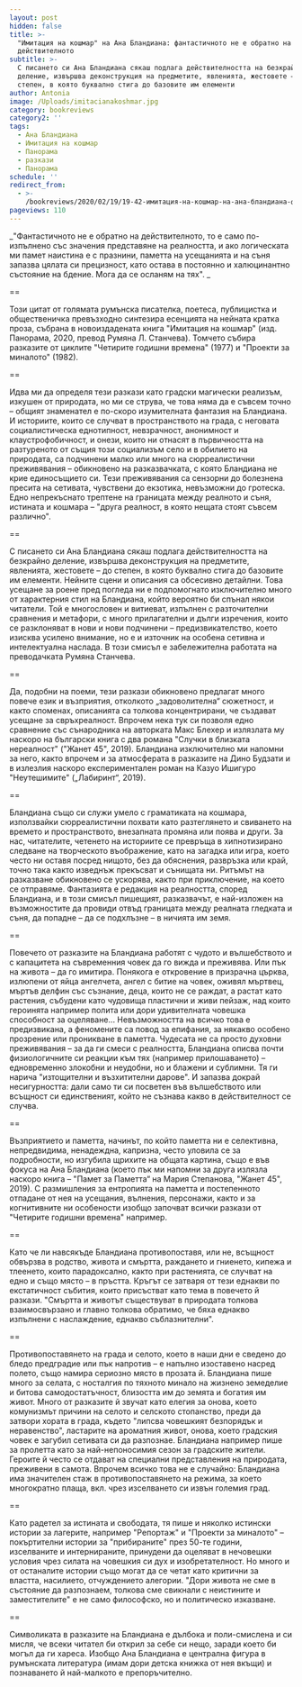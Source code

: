 ```yaml
---
layout: post
hidden: false
title: >-
  "Имитация на кошмар" на Ана Бландиана: фантастичното не е обратно на
  действителното
subtitle: >-
  С писането си Ана Бландиана сякаш подлага действителността на безкрайно
  деление, извършва деконструкция на предметите, явленията, жестовете – до
  степен, в която буквално стига до базовите им елементи
author: Antonia
image: /Uploads/imitacianakoshmar.jpg
category: bookreviews
category2: ''
tags:
  - Ана Бландиана
  - Имитация на кошмар
  - Панорама
  - разкази
  - Панорама
schedule: ''
redirect_from:
  - >-
    /bookreviews/2020/02/19/19-42-имитация-на-кошмар-на-ана-бландиана-фантастичното-не-е-обратно-на-действителното
pageviews: 110
---
```

_"Фантастичното не е обратно на действителното, то е само по-изпълнено със значения представяне на реалността, и ако логическата ми памет наистина е с празнини, паметта на усещанията и на съня запазва цялата си прецизност, като остава в постоянно и халюцинантно състояние на бдение. Мога да се осланям на тях". _

\==

Този цитат от голямата румънска писателка, поетеса, публицистка и общественичка превъзходно синтезира есенцията на нейната кратка проза, събрана в новоиздадената книга "Имитация на кошмар" (изд. Панорама, 2020, превод Румяна Л. Станчева). Томчето събира разказите от циклите "Четирите годишни времена" (1977) и "Проекти за миналото" (1982). 

\==

Идва ми да определя тези разкази като градски магически реализъм, изкушен от природата, но ми се струва, че това няма да е съвсем точно – общият знаменател е по-скоро изумителната фантазия на Бландиана. И историите, които се случват в пространството на града, с неговата социалистическа еднотипност, невзрачност, анонимност и клаустрофобичност, и онези, които ни отнасят в първичността на разтуреното от същия този социализъм село и в обилието на природата, са подчинени малко или много на сюрреалистични преживявания – обикновено на разказвачката, с която Бландиана не крие единосъщието си. Тези преживявания са сензорни до болезнена пресита на сетивата, чувствени до екзотика, невъзможни до гротеска. Едно непрекъснато трептене на границата между реалното и съня, истината и кошмара – "друга реалност, в която нещата стоят съвсем различно".

\==

С писането си Ана Бландиана сякаш подлага действителността на безкрайно деление, извършва деконструкция на предметите, явленията, жестовете – до степен, в която буквално стига до базовите им елементи. Нейните сцени и описания са обсесивно детайлни. Това усещане за роене пред погледа ни е подпомогнато изключително много от характерния стил на Бландиана, който вероятно би спънал някои читатели. Той е многословен и витиеват, изпълнен с разточителни сравнения и метафори, с много прилагателни и дълги изречения, които се разклоняват в нови и нови подчинени – предизвикателство, което изисква усилено внимание, но е и източник на особена сетивна и интелектуална наслада. В този смисъл е забележителна работата на преводачката Румяна Станчева. 

\==

Да, подобни на поеми, тези разкази обикновено предлагат много повече език и възприятия, отколкото „задоволителна“ сюжетност, и както споменах, описанията са толкова концентрирани, че създават усещане за свръхреалност. Впрочем нека тук си позволя едно сравнение със сънародника на авторката Макс Блехер и излязлата му наскоро на български книга с два романа "Случки в близката нереалност" ("Жанет 45", 2019). Бландиана изключително ми напомни за него, както впрочем и за атмосферата в разказите на Дино Будзати и в излезлия наскоро експериментален роман на Казуо Ишигуро "Неутешимите" („Лабиринт“, 2019). 

\==

Бландиана също си служи умело с граматиката на кошмара, използвайки сюрреалистични похвати като разтеглянето и свиването на времето и пространството, внезапната промяна или поява и други. За нас, читателите, четенето на историите се превръща в хипнотизирано следване на творческото въображение, като на загадка или игра, което често ни оставя посред нищото, без да обяснения, развръзка или край, точно така както изведнъж прекъсват и сънищата ни. Ритъмът на разказване обикновено се ускорява, както при приключение, на което се отправяме. Фантазията е редакция на реалността, според Бландиана, и в този смисъл пишещият, разказвачът, е най-изложен на възможностите да провиди отвъд границата между реалната гледката и съня, да попадне – да се подхлъзне – в ничията им земя. 

\==

Повечето от разказите на Бландиана работят с чудото и вълшебството и с капацитета на съвременния човек да го вижда и преживява. Или пък на живота – да го имитира. Понякога е откровение в призрачна църква, излюпени от яйца ангелчета, ангел с битие на човек, оживял мъртвец, мъртъв делфин със съзнание, деца, които не се раждат, а растат като растения, събудени като чудовища пластични и живи пейзаж, над които героинята например полита или дори удивителната човешка способност за оцеляване... Невъзможността на всичко това е предизвикана, а феномените са повод за епифания, за някакво особено прозрение или проникване в паметта. Чудесата не са просто духовни преживявания – за да ги смеси с реалността, Бландиана описва почти физиологичните си реакции към тях (например прилошаването) – едновременно злокобни и неудобни, но и блажени и сублимни. Тя ги нарича "изтощителни и възхитителни дарове". И запазва докрай несигурността: дали само ти си посветен във вълшебството или всъщност си единственият, който не съзнава какво в действителност се случва.

\==

Възприятието и паметта, начинът, по който паметта ни е селективна, непредвидима, ненадеждна, капризна, често уловила се за подробности, но изгубила щрихите на общата картина, също е във фокуса на Ана Бландиана (което пък ми напомни за друга излязла наскоро книга – "Памет за Паметта“ на Мария Степанова, "Жанет 45", 2019). С размишления за ентропията на паметта и постепенното отпадане от нея на усещания, вълнения, персонажи, както и за когнитивните ни особености изобщо започват всички разкази от "Четирите годишни времена" например. 

\==

Като че ли навсякъде Бландиана противопоставя, или не, всъщност обвързва в родство, живота и смъртта, раждането и гниенето, кипежа и тлеенето, които парадоксално, както при растенията, се случват на едно и също място – в пръстта. Кръгът се затваря от тези еднакви по екстатичност събития, които присъстват като тема в повечето й разкази. "Смъртта и животът съществуват в природата толкова взаимосвързано и главно толкова обратимо, че бяха еднакво изпълнени с наслаждение, еднакво съблазнителни". 

\==

Противопоставянето на града и селото, което в наши дни е сведено до бледо предградие или пък напротив – е напълно изоставено насред полето, също намира сериозно място в прозата й. Бландиана пише много за селата, с носталгия по тяхното минало на жизнено земеделие и битова самодостатъчност, близостта им до земята и богатия им живот. Много от разказите й звучат като елегия за онова, което комунизмът причини на селото и селското стопанство, преди да затвори хората в града, където "липсва човешкият безпорядък и неравенство", ластарите на ароматния живот, онова, което градския човек е загубил сетивата си да разпознае. Бландиана например пише за пролетта като за най-непоносимия сезон за градските жители. Героите й често се отдават на специални представления на природата, преживени в самота. Впрочем всичко това не е случайно: Бландиана има значителен стаж в противопоставянето на режима, за което многократно плаща, вкл. чрез изселването си извън големия град. 

\==

Като радетел за истината и свободата, тя пише и няколко истински истории за лагерите, например "Репортаж" и "Проекти за миналото" – покъртителни истории за "прибираните" през 50-те години, изселваните и интернираните, принудени да оцеляват в нечовешки условия чрез силата на човешкия си дух и изобретателност. Но много и от останалите истории също могат да се четат като критични за властта, насилието, отчуждението алегории. "Дори живота не сме в състояние да разпознаем, толкова сме свикнали с неистините и заместителите" е не само философско, но и политическо изказване. 

\==

Символиката в разказите на Бландиана е дълбока и поли-смислена и си мисля, че всеки читател би открил за себе си нещо, заради което би могъл да ги хареса. Изобщо Ана Бландиана е централна фигура в румънската литература (имам дори детска книжка от нея вкъщи) и познаването й най-малкото е препоръчително.
